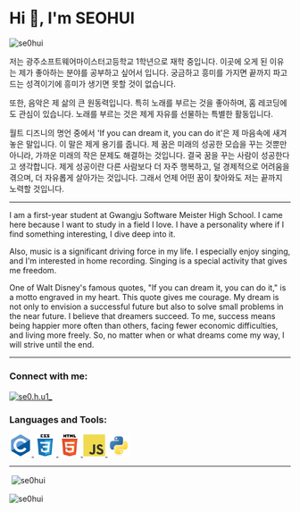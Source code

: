 <h1 align="left">Hi 👋, I'm SEOHUI</h1>

<p align="left"> <img src="https://komarev.com/ghpvc/?username=se0hui&label=Profile%20views&color=0e75b6&style=flat" alt="se0hui" /> </p>

저는 광주소프트웨어마이스터고등학교 1학년으로 재학 중입니다. 이곳에 오게 된 이유는 제가 좋아하는 분야를 공부하고 싶어서 입니다. 궁금하고 흥미를 가지면 끝까지 파고드는 성격이기에 흥미가 생기면 못할 것이 없습니다.

또한, 음악은 제 삶의 큰 원동력입니다. 특히 노래를 부르는 것을 좋아하며, 홈 레코딩에도 관심이 있습니다. 노래를 부르는 것은 제게 자유를 선물하는 특별한 활동입니다.

월트 디즈니의 명언 중에서 'If you can dream it, you can do it'은 제 마음속에 새겨놓은 말입니다. 이 말은 제게 용기를 줍니다. 제 꿈은 미래의 성공한 모습을 꾸는 것뿐만 아니라, 가까운 미래의 작은 문제도 해결하는 것입니다. 결국 꿈을 꾸는 사람이 성공한다고 생각합니다. 제게 성공이란 다른 사람보다 더 자주 행복하고, 덜 경제적으로 어려움을 겪으며, 더 자유롭게 살아가는 것입니다. 그래서 언제 어떤 꿈이 찾아와도 저는 끝까지 노력할 것입니다.

----

I am a first-year student at Gwangju Software Meister High School. I came here because I want to study in a field I love. I have a personality where if I find something interesting, I dive deep into it.

Also, music is a significant driving force in my life. I especially enjoy singing, and I'm interested in home recording. Singing is a special activity that gives me freedom.

One of Walt Disney's famous quotes, "If you can dream it, you can do it," is a motto engraved in my heart. This quote gives me courage. My dream is not only to envision a successful future but also to solve small problems in the near future. I believe that dreamers succeed. To me, success means being happier more often than others, facing fewer economic difficulties, and living more freely. So, no matter when or what dreams come my way, I will strive until the end.

------

<h3 align="left">Connect with me:</h3>
<p align="left">
<a href="https://instagram.com/se0.h.u1_" target="blank"><img align="center" src="https://raw.githubusercontent.com/rahuldkjain/github-profile-readme-generator/master/src/images/icons/Social/instagram.svg" alt="se0.h.u1_" height="30" width="40" /></a>
</p>

<h3 align="left">Languages and Tools:</h3>
<p align="left"> <a href="https://www.cprogramming.com/" target="_blank" rel="noreferrer"> <img src="https://raw.githubusercontent.com/devicons/devicon/master/icons/c/c-original.svg" alt="c" width="40" height="40"/> </a> <a href="https://www.w3schools.com/css/" target="_blank" rel="noreferrer"> <img src="https://raw.githubusercontent.com/devicons/devicon/master/icons/css3/css3-original-wordmark.svg" alt="css3" width="40" height="40"/> </a> <a href="https://www.w3.org/html/" target="_blank" rel="noreferrer"> <img src="https://raw.githubusercontent.com/devicons/devicon/master/icons/html5/html5-original-wordmark.svg" alt="html5" width="40" height="40"/> </a> <a href="https://developer.mozilla.org/en-US/docs/Web/JavaScript" target="_blank" rel="noreferrer"> <img src="https://raw.githubusercontent.com/devicons/devicon/master/icons/javascript/javascript-original.svg" alt="javascript" width="40" height="40"/> </a> <a href="https://www.python.org" target="_blank" rel="noreferrer"> <img src="https://raw.githubusercontent.com/devicons/devicon/master/icons/python/python-original.svg" alt="python" width="40" height="40"/> </a> </p>

-----

<p>&nbsp;<img align="center" src="https://github-readme-stats.vercel.app/api?username=se0hui&show_icons=true&locale=en" alt="se0hui" /></p>

<p><img align="center" src="https://github-readme-streak-stats.herokuapp.com/?user=se0hui&" alt="se0hui" /></p><br>
